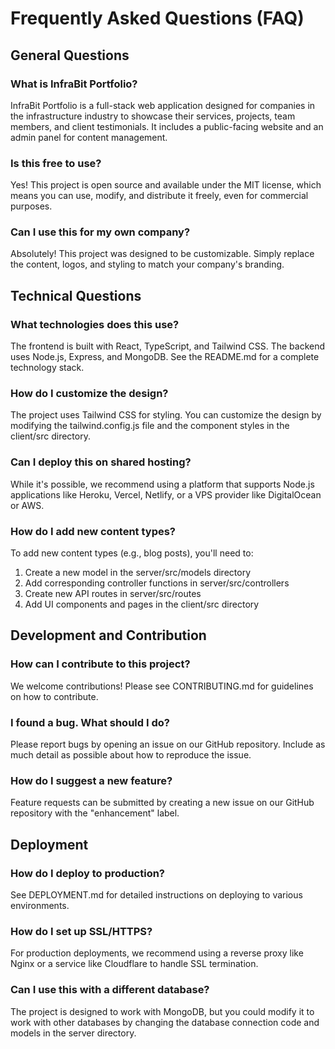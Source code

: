 # Frequently Asked Questions (FAQ)

## General Questions

### What is InfraBit Portfolio?
InfraBit Portfolio is a full-stack web application designed for companies in the infrastructure industry to showcase their services, projects, team members, and client testimonials. It includes a public-facing website and an admin panel for content management.

### Is this free to use?
Yes! This project is open source and available under the MIT license, which means you can use, modify, and distribute it freely, even for commercial purposes.

### Can I use this for my own company?
Absolutely! This project was designed to be customizable. Simply replace the content, logos, and styling to match your company's branding.

## Technical Questions

### What technologies does this use?
The frontend is built with React, TypeScript, and Tailwind CSS. The backend uses Node.js, Express, and MongoDB. See the README.md for a complete technology stack.

### How do I customize the design?
The project uses Tailwind CSS for styling. You can customize the design by modifying the tailwind.config.js file and the component styles in the client/src directory.

### Can I deploy this on shared hosting?
While it's possible, we recommend using a platform that supports Node.js applications like Heroku, Vercel, Netlify, or a VPS provider like DigitalOcean or AWS.

### How do I add new content types?
To add new content types (e.g., blog posts), you'll need to:
1. Create a new model in the server/src/models directory
2. Add corresponding controller functions in server/src/controllers
3. Create new API routes in server/src/routes
4. Add UI components and pages in the client/src directory

## Development and Contribution

### How can I contribute to this project?
We welcome contributions! Please see CONTRIBUTING.md for guidelines on how to contribute.

### I found a bug. What should I do?
Please report bugs by opening an issue on our GitHub repository. Include as much detail as possible about how to reproduce the issue.

### How do I suggest a new feature?
Feature requests can be submitted by creating a new issue on our GitHub repository with the "enhancement" label.

## Deployment

### How do I deploy to production?
See DEPLOYMENT.md for detailed instructions on deploying to various environments.

### How do I set up SSL/HTTPS?
For production deployments, we recommend using a reverse proxy like Nginx or a service like Cloudflare to handle SSL termination.

### Can I use this with a different database?
The project is designed to work with MongoDB, but you could modify it to work with other databases by changing the database connection code and models in the server directory.
